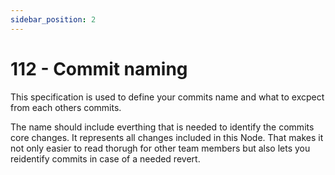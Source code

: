 ```yaml
---
sidebar_position: 2
---
```


# 112 - Commit naming

This specification is used to define your commits name and what to excpect from each others commits.


The name should include everthing that is needed to identify the commits core changes.
It represents all changes included in this Node. That makes it not only easier to read thorugh for other team members but also lets you reidentify commits in case of a needed revert.

